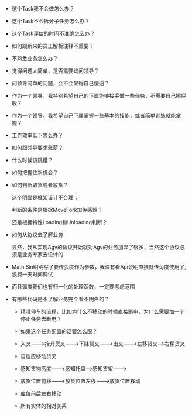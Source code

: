 - 这个Task我不会做怎么办？

- 这个Task不会拆分子任务怎么办？

- 这个Task评估的时间不准确怎么办？

- 如何跟新来的员工解析注释不重要？

- 不熟悉业务怎么办？

- 觉得问题太简单，是否需要询问领导？

- 问领导简单的问题，会不会显得自己傻逼？

- 作为一个领导，我特别希望自己的下属能够接手做一些任务，不需要自己擦屁股？

- 作为一个领导，我希望自己下属掌握一些基本的技能，或者简单训练就能掌握？

- 工作效率低下怎么办？

- 如何跟领导要求涨薪？

- 什么时候该跳槽？

- 如何把握住新机会？

- 如何判断取货或者放货？

  这个明显是框架设计不合理；

  判断的条件是根据MoveFork加传感器？

  还是根据特性Loading和Unloading判断？

- 如何从协议去了解业务

  显然，我从实现Agv的协议开始就对Agv的业务加深了很多，当然这个协议必须是业务专家去设计的

- Math.Sin明明写了要传弧度作为参数，我没有看Api说明直接就传角度使用了,浪费一天时间调试

- 而且弧度我们也有归一化的处理函数，一定要考虑范围

- 有哪些代码是不了解业务完全看不明白的？

  - 精准停车的流程，比如为什么不移动的时候直接断电，为什么需要加一个停止任务去断电？

  - 如果这个任务配置的话要怎么配？

  - 入叉--->抬升货叉--->下降货叉--->出叉--->左移货叉-->右移货叉

  - 自适应移动货叉

  - 感知货物高度--->感知托盘-->感知货架--->

  - 放货位置前移--->放货位置左移--->放货位置移动

  - 库位前后左右移动

  - 所有实体的相对关系

    



